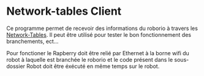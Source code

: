 # Network-tables Client

Ce programme permet de recevoir des informations du roborio à travers les 
<a href="https://wpilib.screenstepslive.com/s/currentCS/m/75361/l/843361-what-is-networktables">Network-Tables</a>.
Il peut être utilisé pour tester le bon fonctionnement des branchements, ect...

Pour fonctioner le Rapberry doit être relié par Ethernet à la borne wifi du robot à laquelle est branchée le roborio et le code présent dans le sous-dossier Robot doit être éxécuté en même temps sur le robot.
